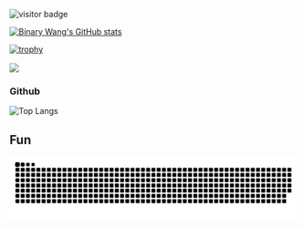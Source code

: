 ![visitor badge](https://visitor-badge.glitch.me/badge?page_id=binarywang.binarywang)

[![Binary Wang's GitHub stats](https://github-readme-stats.vercel.app/api?username=binarywang&show_icons=true&count_private=true&&hide=prs)](http://binarywang.com)

[![trophy](https://github-profile-trophy.vercel.app/?username=binarywang&column=8)](http://binarywang.com)

<a href="https://github.com/Wechat-Group/WxJava">
  <img align="center" src="https://github-readme-stats.vercel.app/api/pin/?username=Wechat-Group&repo=WxJava&theme=solarized-light" />
</a>


### Github

![Top Langs](https://github-readme-stats.vercel.app/api/top-langs/?username=binarywang)

## Fun
![github contribution grid snake animation](https://raw.githubusercontent.com/xinthose/xinthose/output/github-contribution-grid-snake.svg)
